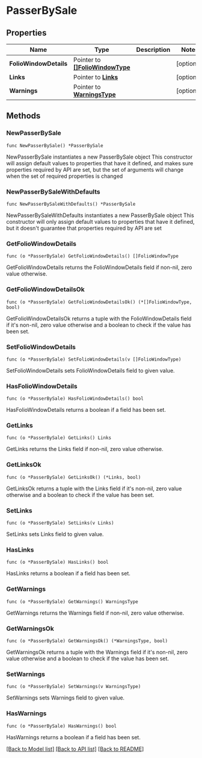 # PasserBySale

## Properties

Name | Type | Description | Notes
------------ | ------------- | ------------- | -------------
**FolioWindowDetails** | Pointer to [**[]FolioWindowType**](FolioWindowType.md) |  | [optional] 
**Links** | Pointer to [**Links**](Links.md) |  | [optional] 
**Warnings** | Pointer to [**WarningsType**](WarningsType.md) |  | [optional] 

## Methods

### NewPasserBySale

`func NewPasserBySale() *PasserBySale`

NewPasserBySale instantiates a new PasserBySale object
This constructor will assign default values to properties that have it defined,
and makes sure properties required by API are set, but the set of arguments
will change when the set of required properties is changed

### NewPasserBySaleWithDefaults

`func NewPasserBySaleWithDefaults() *PasserBySale`

NewPasserBySaleWithDefaults instantiates a new PasserBySale object
This constructor will only assign default values to properties that have it defined,
but it doesn't guarantee that properties required by API are set

### GetFolioWindowDetails

`func (o *PasserBySale) GetFolioWindowDetails() []FolioWindowType`

GetFolioWindowDetails returns the FolioWindowDetails field if non-nil, zero value otherwise.

### GetFolioWindowDetailsOk

`func (o *PasserBySale) GetFolioWindowDetailsOk() (*[]FolioWindowType, bool)`

GetFolioWindowDetailsOk returns a tuple with the FolioWindowDetails field if it's non-nil, zero value otherwise
and a boolean to check if the value has been set.

### SetFolioWindowDetails

`func (o *PasserBySale) SetFolioWindowDetails(v []FolioWindowType)`

SetFolioWindowDetails sets FolioWindowDetails field to given value.

### HasFolioWindowDetails

`func (o *PasserBySale) HasFolioWindowDetails() bool`

HasFolioWindowDetails returns a boolean if a field has been set.

### GetLinks

`func (o *PasserBySale) GetLinks() Links`

GetLinks returns the Links field if non-nil, zero value otherwise.

### GetLinksOk

`func (o *PasserBySale) GetLinksOk() (*Links, bool)`

GetLinksOk returns a tuple with the Links field if it's non-nil, zero value otherwise
and a boolean to check if the value has been set.

### SetLinks

`func (o *PasserBySale) SetLinks(v Links)`

SetLinks sets Links field to given value.

### HasLinks

`func (o *PasserBySale) HasLinks() bool`

HasLinks returns a boolean if a field has been set.

### GetWarnings

`func (o *PasserBySale) GetWarnings() WarningsType`

GetWarnings returns the Warnings field if non-nil, zero value otherwise.

### GetWarningsOk

`func (o *PasserBySale) GetWarningsOk() (*WarningsType, bool)`

GetWarningsOk returns a tuple with the Warnings field if it's non-nil, zero value otherwise
and a boolean to check if the value has been set.

### SetWarnings

`func (o *PasserBySale) SetWarnings(v WarningsType)`

SetWarnings sets Warnings field to given value.

### HasWarnings

`func (o *PasserBySale) HasWarnings() bool`

HasWarnings returns a boolean if a field has been set.


[[Back to Model list]](../README.md#documentation-for-models) [[Back to API list]](../README.md#documentation-for-api-endpoints) [[Back to README]](../README.md)


